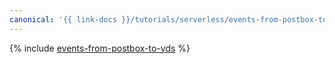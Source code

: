```yaml
---
canonical: '{{ link-docs }}/tutorials/serverless/events-from-postbox-to-yds'
---
```


{% include [events-from-postbox-to-yds](../../_tutorials/serverless/events-from-postbox-to-yds.md) %}